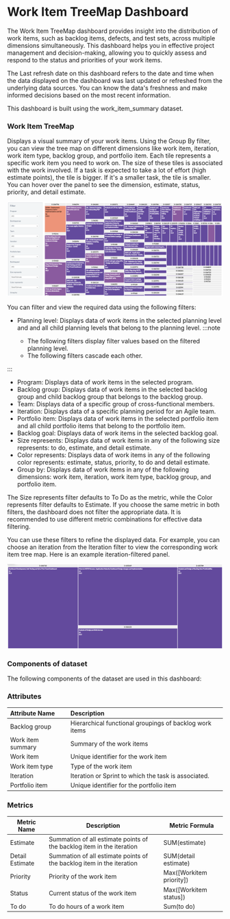 # Work Item TreeMap Dashboard

The Work Item TreeMap dashboard provides insight into the distribution of work items, such as backlog items, defects, and test sets, across multiple dimensions simultaneously. This dashboard helps you in effective project management and decision-making, allowing you to quickly assess and respond to the status and priorities of your work items.

The Last refresh date on this dashboard refers to the date and time when the data displayed on the dashboard was last updated or refreshed from the underlying data sources. You can know the data's freshness and make informed decisions based on the most recent information.

This dashboard is built using the work_item_summary dataset. 

### Work Item TreeMap

Displays a visual summary of your work items. Using the Group By filter, you can view the tree map on different dimensions like work item, iteration, work item type, backlog group, and portfolio item. Each tile represents a specific work item you need to work on. The size of these tiles is associated with the work involved.  If a task is expected to take a lot of effort (high estimate points), the tile is bigger. If it's a smaller task, the tile is smaller. You can hover over the panel to see the dimension, estimate, status, priority, and detail estimate.

![Work Item TreeMap](./images/work_item_treemap.png)

You can filter and view the required data using the following filters:

- Planning level: Displays data of work items in the selected planning level and and all child planning levels that belong to the planning level.
:::note

  - The following filters display filter values based on the filtered planning level.
  - The following filters cascade each other.

:::
- Program: Displays data of work items in the selected program.
- Backlog group: Displays data of work items in the selected backlog group and child backlog group that belongs to the backlog group.
- Team: Displays data of a specific group of cross-functional members.
- Iteration: Displays data of a specific planning period for an Agile team.
- Portfolio item: Displays data of work items in the selected portfolio item and all child portfolio items that belong to the portfolio item.
- Backlog goal: Displays data of work items in the selected backlog goal.
- Size represents: Displays data of work items in any of the following size represents: to do, estimate, and detail estimate.
- Color represents: Displays data of work items in any of the following color represents: estimate, status, priority, to do and detail estimate.
-  Group by: Displays data of work items in any of the following dimensions: work item, iteration, work item type, backlog group, and portfolio item.
 
The Size represents filter defaults to To Do as the metric, while the Color represents filter defaults to Estimate. If you choose the same metric in both filters, the dashboard does not filter the appropriate data. It is recommended to use different metric combinations for effective data filtering.

You can use these filters to refine the displayed data. For example, you can choose an iteration from the Iteration filter to view the corresponding work item tree map. Here is an example iteration-filtered panel.

![Work Item TreeMap filtered panel](./images/work_item_treemap_filtered_panel.PNG)

### Components of dataset
The following components of the dataset are used in this dashboard: 

### Attributes
| Attribute Name  | Description |
|:-------------|:------------|
|Backlog group|Hierarchical functional groupings of backlog work items|
|Work item summary|Summary of the work items|
|Work item|Unique identifier for the work item|
|Work item type|Type of the work item|
|Iteration|Iteration or Sprint to which the task is associated.|
|Portfolio item|Unique identifier for the portfolio item|

### Metrics
| Metric Name  | Description |Metric Formula|
|-------------|------------|-------------|
|Estimate|Summation of all estimate points of the backlog item in the iteration |SUM(estimate)|
|Detail Estimate|Summation of all estimate points of the backlog item in the iteration |SUM(detail estimate)|
|Priority|Priority of the work item|Max([Workitem priority])|
|Status|Current status of the work item|Max([Workitem status])|
|To do|To do hours of a work item |Sum(to do)|
